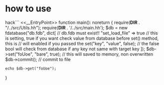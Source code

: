 # how to use

hack```
<<__EntryPoint>>
function main(): noreturn {
    require(__DIR__ . "/../src/Utils.hh");
    require(__DIR__ . '/../src/main.hh');
    $db = new fdatabase("db.fdb", dict[ // db.fdb must exist!!
        "set_load_file" => true  // this is setting, true if you want check value from database before set() method, this is
                                // will enabled if you passed the set("key", "value", false);
                                // the false bool will check from database if any key not same with target key
    ]);
    $db->set("foUoe", "bare", true); // this will saved to memory, non overwritten
    $db->commit(); // commit to file

    echo $db->get("foUoe");
}
```